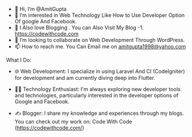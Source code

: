 - 👋 Hi, I’m @AmitGupta
- 👀 I’m interested in Web Technology Like How to Use Developer Option Of google And Facebook.
- 👀 I Also love Blogging . You can Also Visit My Blog -1. https://codewithcode.com
- 💞️ I’m looking to collaborate on Web Development Through WordPress.
- 📫 How to reach me. You Can Email me on amitgupta1998@yahoo.com

What I Do:

- 🌐 Web Development: I specialize in using Laravel And CI (CodeIgniter) for development and am currently diving deep into Flutter.

- 👨‍💻 Technology Enthusiast: I'm always exploring new developer tools and technologies, particularly interested in the developer options of Google and Facebook.

- ✍️ Blogger: I share my knowledge and experiences through my blogs. You can check out my work on:
Code With Code (https://codewithcode.com/)

<!---
AmitGupta1998/AmitGupta1998 is a ✨ special ✨ repository because its `README.md` (this file) appears on your GitHub profile.
You can click the Preview link to take a look at your changes.
--->
